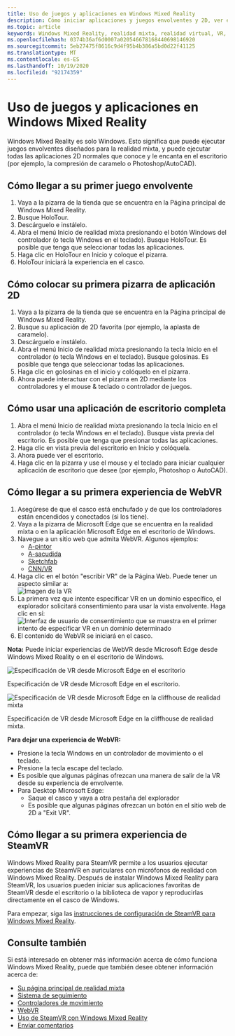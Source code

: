 ```yaml
---
title: Uso de juegos y aplicaciones en Windows Mixed Reality
description: Cómo iniciar aplicaciones y juegos envolventes y 2D, ver el escritorio y experimentar el contenido de WebVR y SteamVR.
ms.topic: article
keywords: Windows Mixed Reality, realidad mixta, realidad virtual, VR, MR, aplicaciones, juegos, escritorio, SteamVR, WebVR, vapor
ms.openlocfilehash: 0374b36af6d0007a020546678168440698146920
ms.sourcegitcommit: 5eb27475f8616c9d4f95b4b386a5bd0d22f41125
ms.translationtype: MT
ms.contentlocale: es-ES
ms.lasthandoff: 10/19/2020
ms.locfileid: "92174359"
---
```

# <a name="using-games-and-apps-in-windows-mixed-reality"></a>Uso de juegos y aplicaciones en Windows Mixed Reality

Windows Mixed Reality es solo Windows. Esto significa que puede ejecutar juegos envolventes diseñados para la realidad mixta, y puede ejecutar todas las aplicaciones 2D normales que conoce y le encanta en el escritorio (por ejemplo, la compresión de caramelo o Photoshop/AutoCAD).

## <a name="how-to-get-into-your-first-immersive-game"></a>Cómo llegar a su primer juego envolvente
1. Vaya a la pizarra de la tienda que se encuentra en la Página principal de Windows Mixed Reality.
2. Busque HoloTour.
3. Descárguelo e instálelo.
4. Abra el menú Inicio de realidad mixta presionando el botón Windows del controlador (o tecla Windows en el teclado). Busque HoloTour. Es posible que tenga que seleccionar todas las aplicaciones.
5. Haga clic en HoloTour en Inicio y coloque el pizarra.
6. HoloTour iniciará la experiencia en el casco.

## <a name="how-to-place-your-first-2d-app-slate"></a>Cómo colocar su primera pizarra de aplicación 2D
1. Vaya a la pizarra de la tienda que se encuentra en la Página principal de Windows Mixed Reality.
2. Busque su aplicación de 2D favorita (por ejemplo, la aplasta de caramelo).
3. Descárguelo e instálelo.
4. Abra el menú Inicio de realidad mixta presionando la tecla Inicio en el controlador (o tecla Windows en el teclado). Busque golosinas. Es posible que tenga que seleccionar todas las aplicaciones.
5. Haga clic en golosinas en el inicio y colóquelo en el pizarra.
6. Ahora puede interactuar con el pizarra en 2D mediante los controladores y el mouse & teclado o controlador de juegos.

## <a name="how-to-use-a-full-desktop-application"></a>Cómo usar una aplicación de escritorio completa
1. Abra el menú Inicio de realidad mixta presionando la tecla Inicio en el controlador (o tecla Windows en el teclado). Busque vista previa del escritorio. Es posible que tenga que presionar todas las aplicaciones.
2. Haga clic en vista previa del escritorio en Inicio y colóquela.
3. Ahora puede ver el escritorio.
4. Haga clic en la pizarra y use el mouse y el teclado para iniciar cualquier aplicación de escritorio que desee (por ejemplo, Photoshop o AutoCAD).

## <a name="how-to-get-into-your-first-webvr-experience"></a>Cómo llegar a su primera experiencia de WebVR
1. Asegúrese de que el casco está enchufado y de que los controladores están encendidos y conectados (si los tiene).
2. Vaya a la pizarra de Microsoft Edge que se encuentra en la realidad mixta o en la aplicación Microsoft Edge en el escritorio de Windows.
3. Navegue a un sitio web que admita WebVR. Algunos ejemplos:
   * [A-pintor](https://aframe.io/a-painter/)
   * [A-sacudida](https://aframe.io/a-blast/)
   * [Sketchfab](https://sketchfab.com/)
   * [CNN/VR](https://cnn.com/vr)
4. Haga clic en el botón "escribir VR" de la Página Web. Puede tener un aspecto similar a: \
   ![Imagen de la VR](images/75px-enter-vr.png)
5. La primera vez que intente especificar VR en un dominio específico, el explorador solicitará consentimiento para usar la vista envolvente. Haga clic en sí: ![Interfaz de usuario de consentimiento que se muestra en el primer intento de especificar VR en un dominio determinado](images/1053px-Webvr-consent-ui.png)
6. El contenido de WebVR se iniciará en el casco.

**Nota:** Puede iniciar experiencias de WebVR desde Microsoft Edge desde Windows Mixed Reality o en el escritorio de Windows.

![Especificación de VR desde Microsoft Edge en el escritorio](images/450px-webvr-desktop.png)

Especificación de VR desde Microsoft Edge en el escritorio.

![Especificación de VR desde Microsoft Edge en la cliffhouse de realidad mixta](images/450px-enter-vr-cliffhouse.jpg)

Especificación de VR desde Microsoft Edge en la cliffhouse de realidad mixta.

**Para dejar una experiencia de WebVR:**
* Presione la tecla Windows en un controlador de movimiento o el teclado.
* Presione la tecla escape del teclado.
* Es posible que algunas páginas ofrezcan una manera de salir de la VR desde su experiencia de envolvente.
* Para Desktop Microsoft Edge:
  * Saque el casco y vaya a otra pestaña del explorador
  * Es posible que algunas páginas ofrezcan un botón en el sitio web de 2D a "Exit VR".

## <a name="how-to-get-into-your-first-steamvr-experience"></a>Cómo llegar a su primera experiencia de SteamVR

Windows Mixed Reality para SteamVR permite a los usuarios ejecutar experiencias de SteamVR en auriculares con micrófonos de realidad con Windows Mixed Reality. Después de instalar Windows Mixed Reality para SteamVR, los usuarios pueden iniciar sus aplicaciones favoritas de SteamVR desde el escritorio o la biblioteca de vapor y reproducirlas directamente en el casco de Windows.

Para empezar, siga las [instrucciones de configuración de SteamVR para Windows Mixed Reality](https://docs.microsoft.com/windows/mixed-reality/enthusiast-guide/using-steamvr-with-windows-mixed-reality).

## <a name="see-also"></a>Consulte también

Si está interesado en obtener más información acerca de cómo funciona Windows Mixed Reality, puede que también desee obtener información acerca de:
* [Su página principal de realidad mixta](your-mixed-reality-home.md)
* [Sistema de seguimiento](tracking-system.md)
* [Controladores de movimiento](controllers-in-wmr.md)
* [WebVR](webvr.md)
* [Uso de SteamVR con Windows Mixed Reality](using-steamvr-with-windows-mixed-reality.md)
* [Enviar comentarios](filing-feedback.md)

